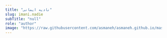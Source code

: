 ```yaml
--- 
title: "نادیه ایمانی" 
slug: imani.nadie 
subTitle: "null" 
role: "author" 
image: "https://raw.githubusercontent.com/asmaneh/asmaneh.github.io/master/assets/img/authors/imani.nadie.jpg" 
--- 
```

